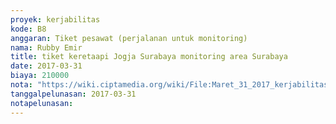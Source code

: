 ```yaml
---
proyek: kerjabilitas
kode: B8
anggaran: Tiket pesawat (perjalanan untuk monitoring)
nama: Rubby Emir
title: tiket keretaapi Jogja Surabaya monitoring area Surabaya
date: 2017-03-31
biaya: 210000
nota: "https://wiki.ciptamedia.org/wiki/File:Maret_31_2017_kerjabilitas_B8_tiket_jogja_surabaya_rubby.JPG"
tanggalpelunasan: 2017-03-31
notapelunasan:
---
```

